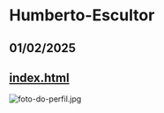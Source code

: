 # Humberto-Escultor
## 01/02/2025 
## <a href="https://humbertoelia94.github.io/Humberto-Escultor/"> index.html </a>
![foto-do-perfil.jpg](https://avatars.githubusercontent.com/u/154738723?v=4)
